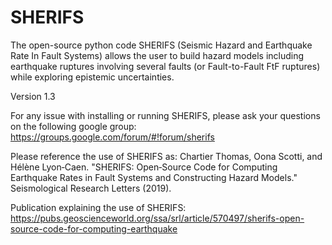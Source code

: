 # SHERIFS

The open-source python code SHERIFS (Seismic Hazard and Earthquake Rate In Fault Systems) allows the user  to build hazard models including earthquake ruptures involving several faults (or Fault-to-Fault FtF ruptures) while exploring epistemic uncertainties.

Version 1.3

For any issue with installing or running SHERIFS, please ask your questions on the following google group:
https://groups.google.com/forum/#!forum/sherifs

Please reference the use of SHERIFS as:
Chartier Thomas, Oona Scotti, and Hélène Lyon‐Caen. "SHERIFS: Open‐Source Code for Computing Earthquake Rates in Fault Systems and Constructing Hazard Models." Seismological Research Letters (2019).

Publication explaining the use of SHERIFS:
https://pubs.geoscienceworld.org/ssa/srl/article/570497/sherifs-open-source-code-for-computing-earthquake

